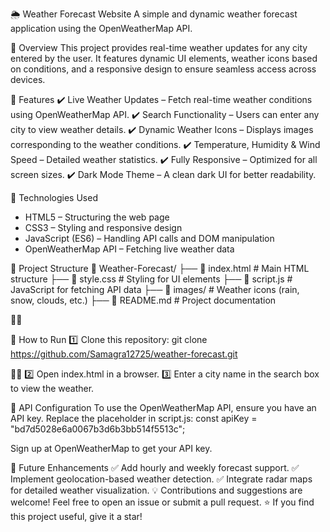 🌦️ Weather Forecast Website
A simple and dynamic weather forecast application using the OpenWeatherMap API.

📌 Overview
This project provides real-time weather updates for any city entered by the user. It features dynamic UI elements, weather icons based on conditions, and a responsive design to ensure seamless access across devices.


🚀 Features
✔️ Live Weather Updates – Fetch real-time weather conditions using OpenWeatherMap API.
✔️ Search Functionality – Users can enter any city to view weather details.
✔️ Dynamic Weather Icons – Displays images corresponding to the weather conditions.
✔️ Temperature, Humidity & Wind Speed – Detailed weather statistics.
✔️ Fully Responsive – Optimized for all screen sizes.
✔️ Dark Mode Theme – A clean dark UI for better readability.

🔧 Technologies Used
- HTML5 – Structuring the web page
- CSS3 – Styling and responsive design
- JavaScript (ES6) – Handling API calls and DOM manipulation
- OpenWeatherMap API – Fetching live weather data

📂 Project Structure
📂 Weather-Forecast/
 ├── 📜 index.html        # Main HTML structure
 ├── 📜 style.css         # Styling for UI elements
 ├── 📜 script.js         # JavaScript for fetching API data
 ├── 📂 images/           # Weather icons (rain, snow, clouds, etc.)
 ├── 📜 README.md         # Project documentation



🎯 How to Run
1️⃣ Clone this repository:
git clone https://github.com/Samagra12725/weather-forecast.git


2️⃣ Open index.html in a browser. 3️⃣ Enter a city name in the search box to view the weather.

📌 API Configuration
To use the OpenWeatherMap API, ensure you have an API key. Replace the placeholder in script.js:
const apiKey = "bd7d5028e6a0067b3d6b3bb514f5513c";


Sign up at OpenWeatherMap to get your API key.

🔧 Future Enhancements
✅ Add hourly and weekly forecast support.
✅ Implement geolocation-based weather detection.
✅ Integrate radar maps for detailed weather visualization.
💡 Contributions and suggestions are welcome! Feel free to open an issue or submit a pull request.
⭐ If you find this project useful, give it a star!









